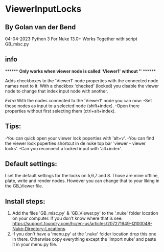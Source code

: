 # ViewerInputLocks
## By Golan van der Bend
04-04-2023
Python 3
For Nuke 13.0+
Works Together with script GB_misc.py

## info

****** __Only works when viewer node is called 'Viewer1' without ''__ ******

Adds checkboxes to the 'Viewer1' node properties with the connected node names next to it. 
With a checkbox 'checked' (locked) you disable the viewer node to change that index input node with another.

*Extra*
With the nodes connected to the 'Viewer1' node you can now:
-Set these nodes as input to a selected node (shift+index).
-Open there properties without first selecting them (ctrl+alt+index).

## Tips:
-You can quick open your viewer lock poperties with 'alt+v'.
-You can find the viewer lock poperties shortcut in de nuke top bar 'viewer - viewer locks'.
-Can you reconnect a locked input with 'alt+index'. 

## Default settings: 
I set the default settings for the locks on 5,6,7 and 8. Those are mine offline, plate, write and render nodes. However you can change that to your liking in the
GB_Viewer file. 

## Install steps: 
1. Add the files 'GB_misc.py' & 'GB_Viewer.py' to the '.nuke' folder location on your computer. If you don't know where that is see: https://support.foundry.com/hc/en-us/articles/207271649-Q100048-Nuke-Directory-Locations.
2. If you don't have a 'menu.py' at the '.nuke' folder location drop this one in there. Otherwise copy everything except the 'import nuke' and paste it in your menu.py file. 

